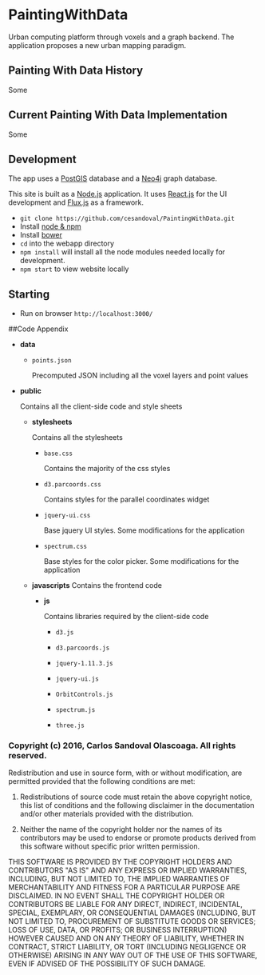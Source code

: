 # PaintingWithData
Urban computing platform through voxels and a graph backend. The application proposes a new urban mapping paradigm.

## Painting With Data History
Some

## Current Painting With Data Implementation
Some

## Development
The app uses a [PostGIS](https://postgis.net/) database and a [Neo4j](http://neo4j.com/) graph database. 

This site is built as a [Node.js](https://nodejs.org/en/) application. It uses [React.js](https://facebook.github.io/react/) for the UI development and [Flux.js](https://facebook.github.io/react/blog/2014/05/06/flux.html) as a framework.

* `git clone https://github.com/cesandoval/PaintingWithData.git`
* Install [node & npm](https://nodejs.org/en/)
* Install [bower](http://bower.io/)
* `cd` into the webapp directory
* `npm install` will install all the node modules needed locally for development.
* `npm start` to view website locally

## Starting
* Run on browser `http://localhost:3000/`

##Code Appendix
* **data**
    * `points.json` 
    
        Precomputed JSON including all the voxel layers and point values

* **public**

    Contains all the client-side code and style sheets

    * **stylesheets**

        Contains all the stylesheets

        * `base.css`

            Contains the majority of the css styles

        * `d3.parcoords.css`

            Contains styles for the parallel coordinates widget

        * `jquery-ui.css`

            Base jquery UI styles. Some modifications for the application

        * `spectrum.css`

            Base styles for the color picker. Some modifications for the application

    * **javascripts**
        Contains the frontend code

        * **js**
        
            Contains libraries required by the client-side code
            
            * `d3.js`

            * `d3.parcoords.js`
            
            * `jquery-1.11.3.js`
            
            * `jquery-ui.js`
            
            * `OrbitControls.js`
            
            * `spectrum.js`
            
            * `three.js`


### Copyright (c) 2016, Carlos Sandoval Olascoaga. All rights reserved.

Redistribution and use in source form, with or without
modification, are permitted provided that the following conditions are met:

1. Redistributions of source code must retain the above copyright notice, this
list of conditions and the following disclaimer in the documentation
and/or other materials provided with the distribution.

2. Neither the name of the copyright holder nor the names of its contributors
may be used to endorse or promote products derived from this software without
specific prior written permission.

THIS SOFTWARE IS PROVIDED BY THE COPYRIGHT HOLDERS AND CONTRIBUTORS "AS IS" AND
ANY EXPRESS OR IMPLIED WARRANTIES, INCLUDING, BUT NOT LIMITED TO, THE IMPLIED
WARRANTIES OF MERCHANTABILITY AND FITNESS FOR A PARTICULAR PURPOSE ARE
DISCLAIMED. IN NO EVENT SHALL THE COPYRIGHT HOLDER OR CONTRIBUTORS BE LIABLE
FOR ANY DIRECT, INDIRECT, INCIDENTAL, SPECIAL, EXEMPLARY, OR CONSEQUENTIAL
DAMAGES (INCLUDING, BUT NOT LIMITED TO, PROCUREMENT OF SUBSTITUTE GOODS OR
SERVICES; LOSS OF USE, DATA, OR PROFITS; OR BUSINESS INTERRUPTION) HOWEVER
CAUSED AND ON ANY THEORY OF LIABILITY, WHETHER IN CONTRACT, STRICT LIABILITY,
OR TORT (INCLUDING NEGLIGENCE OR OTHERWISE) ARISING IN ANY WAY OUT OF THE USE
OF THIS SOFTWARE, EVEN IF ADVISED OF THE POSSIBILITY OF SUCH DAMAGE.